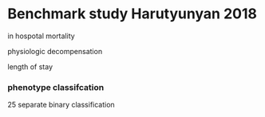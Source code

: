 # Benchmark study Harutyunyan 2018

in hospotal mortality

physiologic decompensation 

length of stay

### phenotype classifcation 

25 separate binary classification 